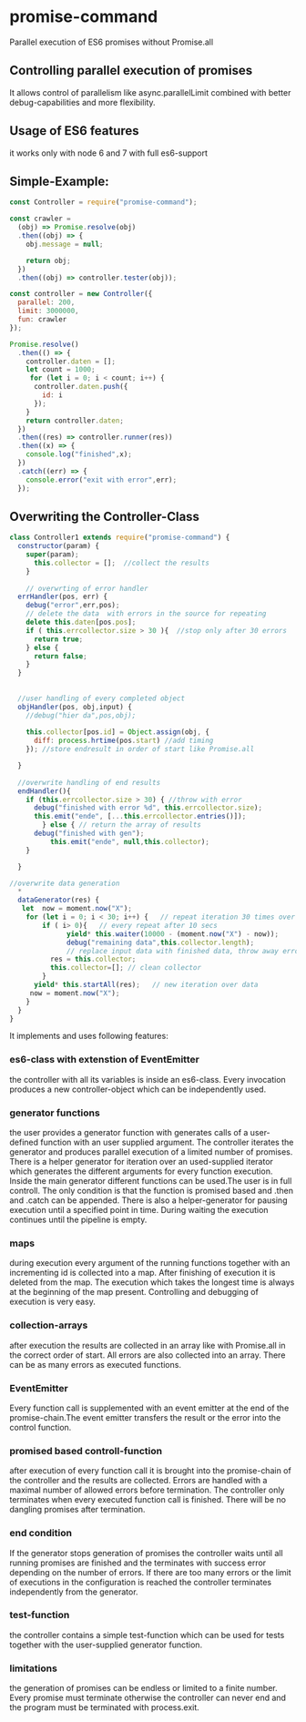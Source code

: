 # promise-command
Parallel execution of ES6 promises without Promise.all

## Controlling parallel execution of promises 

It allows control of parallelism like async.parallelLimit combined with better debug-capabilities and more flexibility.

## Usage of ES6 features

it works only with node 6 and 7 with full es6-support

## Simple-Example:

``` javascript
const Controller = require("promise-command");

const crawler =
  (obj) => Promise.resolve(obj)
  .then((obj) => {
    obj.message = null;

    return obj;
  })
  .then((obj) => controller.tester(obj));

const controller = new Controller({
  parallel: 200,
  limit: 3000000,
  fun: crawler
});

Promise.resolve()
  .then(() => {
    controller.daten = [];
    let count = 1000;
     for (let i = 0; i < count; i++) {
      controller.daten.push({
        id: i
      });
    }
    return controller.daten;
  })
  .then((res) => controller.runner(res))
  .then((x) => {
    console.log("finished",x);
  })
  .catch((err) => {
    console.error("exit with error",err);
  });
```
## Overwriting the Controller-Class

``` javascript
class Controller1 extends require("promise-command") {
  constructor(param) {
    super(param);
      this.collector = [];  //collect the results
    }
    
    // overwrting of error handler
  errHandler(pos, err) {
    debug("error",err,pos);
    // delete the data  with errors in the source for repeating
    delete this.daten[pos.pos];  
    if ( this.errcollector.size > 30 ){  //stop only after 30 errors
      return true;
    } else {
      return false;
    }
  }
  
  
  //user handling of every completed object
  objHandler(pos, obj,input) { 
    //debug("hier da",pos,obj);
    
    this.collector[pos.id] = Object.assign(obj, {
      diff: process.hrtime(pos.start) //add timing
    }); //store endresult in order of start like Promise.all

  }
  
  //overwrite handling of end results
  endHandler(){
    if (this.errcollector.size > 30) { //throw with error
      debug("finished with error %d", this.errcollector.size);
      this.emit("ende", [...this.errcollector.entries()]);
        } else { // return the array of results
      debug("finished with gen");
          this.emit("ende", null,this.collector);
    }

  }

//overwrite data generation
  *
  dataGenerator(res) {
   let  now = moment.now("X");
    for (let i = 0; i < 30; i++) {   // repeat iteration 30 times over data
        if ( i> 0){   // every repeat after 10 secs
              yield* this.waiter(10000 - (moment.now("X") - now));
              debug("remaining data",this.collector.length);
              // replace input data with finished data, throw away errors and hanging functions
          res = this.collector;  
          this.collector=[]; // clean collector
        }
      yield* this.startAll(res);   // new iteration over data
     now = moment.now("X");
    }
  }
}
```


It implements and uses following features:

### es6-class with extenstion of EventEmitter
the controller with all its variables is inside an es6-class. Every invocation produces a new controller-object which can be independently used.

### generator functions
the user provides a generator function with generates calls of a user-defined function with an user supplied argument.
The controller iterates the generator and produces parallel execution of a limited number of promises.
There is a helper generator for iteration over an used-supplied iterator which generates the different arguments for every function execution. 
Inside the main generator different functions can be used.The user is in full controll. The only condition is that the function is promised based and .then and .catch can be appended.
There is also a helper-generator for pausing execution until a specified point in time. During waiting the execution continues until the pipeline is empty.


### maps
during execution every argument of the running functions together with an incrementing id is collected into a map. After finishing of execution it is deleted from the map.
The execution which takes the longest time is always at the beginning of the map present.
Controlling and debugging of execution is very easy.

### collection-arrays
after execution the results are collected in an array like with Promise.all in the correct order of start.
All errors are also collected into an array. There can be as many errors as executed functions. 

### EventEmitter
Every function call is supplemented with an event emitter at the end of the promise-chain.The event emitter transfers the result or the error into the control function.

### promised based controll-function

after execution of every function call it is brought into the promise-chain of the controller and the results are collected.
Errors are handled with a maximal number of allowed errors before termination.
The controller only terminates when every executed function call is finished. There will be no dangling promises after termination.

### end condition
If the generator stops generation of promises the controller waits until all running promises are finished and the terminates with success error depending on the number of errors. If there are too many errors or the limit of executions in the configuration is reached the controller terminates independently from the generator.

### test-function
the controller contains a simple test-function which can be used for tests together with the user-supplied generator function.

### limitations

the generation of promises can be endless or limited to a finite number. Every promise must terminate otherwise the controller can never end and the program must be terminated with process.exit.

